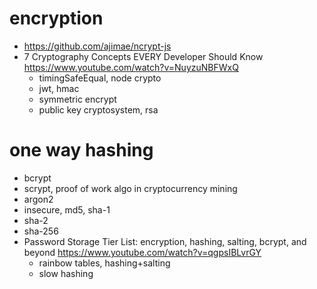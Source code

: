 
# encryption

- https://github.com/ajimae/ncrypt-js
- 7 Cryptography Concepts EVERY Developer Should Know
  https://www.youtube.com/watch?v=NuyzuNBFWxQ
  - timingSafeEqual, node crypto
  - jwt, hmac
  - symmetric encrypt
  - public key cryptosystem, rsa

# one way hashing

- bcrypt
- scrypt, proof of work algo in cryptocurrency mining
- argon2
- insecure, md5, sha-1
- sha-2
- sha-256
- Password Storage Tier List: encryption, hashing, salting, bcrypt, and beyond
https://www.youtube.com/watch?v=qgpsIBLvrGY
  - rainbow tables, hashing+salting
  - slow hashing